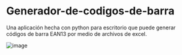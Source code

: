 # Generador-de-codigos-de-barra
Una aplicación hecha con python para escritorio que puede generar códigos de barra EAN13 por medio de archivos de excel.

![image](https://github.com/user-attachments/assets/b6a479c6-6728-4894-928d-81332f870466)

